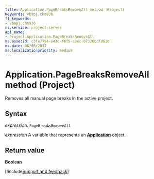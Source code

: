```yaml
---
title: Application.PageBreaksRemoveAll method (Project)
keywords: vbapj.chm936
f1_keywords:
- vbapj.chm936
ms.service: project-server
api_name:
- Project.Application.PageBreaksRemoveAll
ms.assetid: c3fe7794-e43d-f6f5-a9ec-07326bdfd61d
ms.date: 06/08/2017
ms.localizationpriority: medium
---
```



# Application.PageBreaksRemoveAll method (Project)

Removes all manual page breaks in the active project.


## Syntax

_expression_. `PageBreaksRemoveAll`

_expression_ A variable that represents an **[Application](Project.Application.md)** object.


## Return value

 **Boolean**

[!include[Support and feedback](~/includes/feedback-boilerplate.md)]